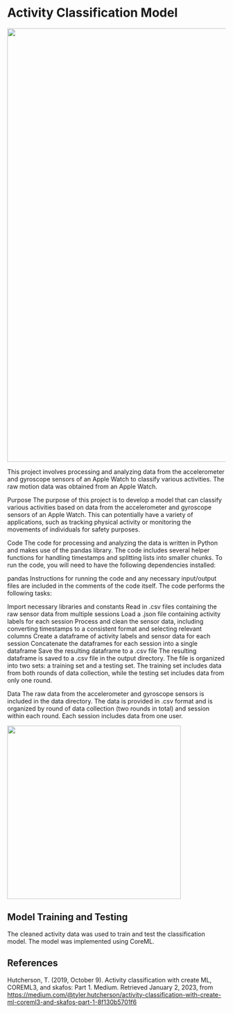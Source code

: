 # Activity Classification Model

<img src="https://user-images.githubusercontent.com/108101472/209432584-311c4ce0-61c6-4bef-be80-5ddf492a381c.png" width="1000">

This project involves processing and analyzing data from the accelerometer and gyroscope sensors of an Apple Watch to classify various activities. The raw motion data was obtained from an Apple Watch.

Purpose
The purpose of this project is to develop a model that can classify various activities based on data from the accelerometer and gyroscope sensors of an Apple Watch. This can potentially have a variety of applications, such as tracking physical activity or monitoring the movements of individuals for safety purposes.

Code
The code for processing and analyzing the data is written in Python and makes use of the pandas library. The code includes several helper functions for handling timestamps and splitting lists into smaller chunks. To run the code, you will need to have the following dependencies installed:

pandas
Instructions for running the code and any necessary input/output files are included in the comments of the code itself. The code performs the following tasks:

Import necessary libraries and constants
Read in .csv files containing the raw sensor data from multiple sessions
Load a .json file containing activity labels for each session
Process and clean the sensor data, including converting timestamps to a consistent format and selecting relevant columns
Create a dataframe of activity labels and sensor data for each session
Concatenate the dataframes for each session into a single dataframe
Save the resulting dataframe to a .csv file
The resulting dataframe is saved to a .csv file in the output directory. The file is organized into two sets: a training set and a testing set. The training set includes data from both rounds of data collection, while the testing set includes data from only one round.

Data
The raw data from the accelerometer and gyroscope sensors is included in the data directory. The data is provided in .csv format and is organized by round of data collection (two rounds in total) and session within each round. Each session includes data from one user.

<img src="https://user-images.githubusercontent.com/108101472/210281998-6386402f-d148-4449-a860-e9dbb2faece8.png" height="400">

## Model Training and Testing
The cleaned activity data was used to train and test the classification model. The model was implemented using CoreML.

## References
Hutcherson, T. (2019, October 9). Activity classification with create ML, COREML3, and skafos: Part 1. Medium. Retrieved January 2, 2023, from https://medium.com/@tyler.hutcherson/activity-classification-with-create-ml-coreml3-and-skafos-part-1-8f130b5701f6 
